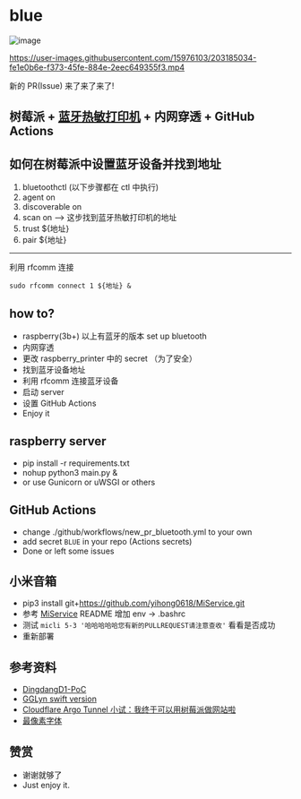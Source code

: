 # blue
![image](https://user-images.githubusercontent.com/15976103/196897891-a9474adc-9e60-4340-9406-736829639092.png)


https://user-images.githubusercontent.com/15976103/203185034-fe1e0b6e-f373-45fe-884e-2eec649355f3.mp4


新的 PR(Issue) 来了来了来了!

## 树莓派 + [蓝牙热敏打印机](https://mobile.yangkeduo.com/goods2.html?goods_id=215919711645) + 内网穿透 + GitHub Actions


## 如何在树莓派中设置蓝牙设备并找到地址

1. bluetoothctl (以下步骤都在 ctl 中执行)
2. agent on
3. discoverable on
4. scan on --> 这步找到蓝牙热敏打印机的地址
5. trust ${地址}
6. pair ${地址}

---
利用 rfcomm 连接
```shell
sudo rfcomm connect 1 ${地址} &
```

## how to?

- raspberry(3b+) 以上有蓝牙的版本 set up bluetooth
- 内网穿透
- 更改 raspberry_printer 中的 secret （为了安全）
- 找到蓝牙设备地址
- 利用 rfcomm 连接蓝牙设备 
- 启动 server 
- 设置 GitHub Actions
- Enjoy it

## raspberry server

- pip install -r requirements.txt
- nohup python3 main.py &
- or use Gunicorn or uWSGI or others

## GitHub Actions

- change ./github/workflows/new_pr_bluetooth.yml to your own
- add secret `BLUE` in your repo (Actions secrets)
- Done or left some issues

## 小米音箱

- pip3 install git+https://github.com/yihong0618/MiService.git
- 参考 [MiService](https://github.com/yihong0618/MiService) README 增加 env -> .bashrc
- 测试 `micli 5-3 '哈哈哈哈哈您有新的PULLREQUEST请注意查收'` 看看是否成功 
- 重新部署

## 参考资料

- [DingdangD1-PoC](https://github.com/LynMoe/DingdangD1-PoC)
- [GGLyn swift version](https://github.com/Lakr233/GGLyn)
- [Cloudflare Argo Tunnel 小试：我终于可以用树莓派做网站啦](https://dmesg.app/argo-tunnel.html)
- [最像素字体](https://github.com/SolidZORO/zpix-pixel-font)

## 赞赏

- 谢谢就够了
- Just enjoy it.
